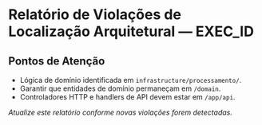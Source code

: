 # Relatório de Violações de Localização Arquitetural — EXEC_ID

## Pontos de Atenção
- Lógica de domínio identificada em `infrastructure/processamento/`.
- Garantir que entidades de domínio permaneçam em `/domain`.
- Controladores HTTP e handlers de API devem estar em `/app/api`.

*Atualize este relatório conforme novas violações forem detectadas.* 